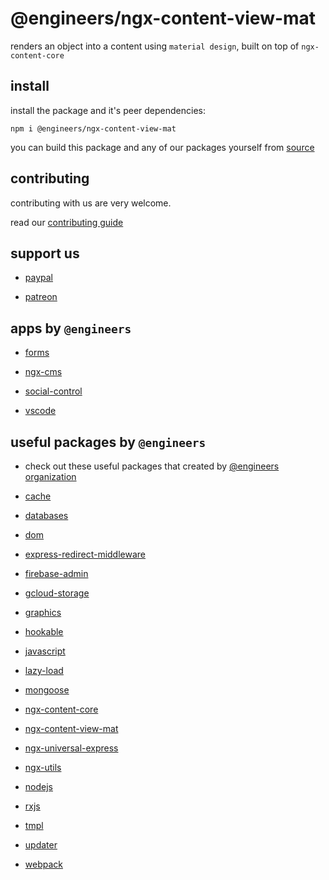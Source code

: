 # @engineers/ngx-content-view-mat

renders an object into a content using `material design`, built on top of `ngx-content-core`

## install

install the package and it's peer dependencies:

```
npm i @engineers/ngx-content-view-mat
```

you can build this package and any of our packages yourself from [source](https://github.com/eng-dibo/dibo/tree/main/packages)

## contributing

contributing with us are very welcome.

read our [contributing guide](https://github.com/eng-dibo/dibo/blob/main/CONTRIBUTING.md)

## support us

- [paypal](https://paypal.me/group99001)

- [patreon](https://www.patreon.com/GoogleDev)

## apps by `@engineers`

- [forms](https://github.com/eng-dibo/dibo/tree/main/projects/forms)

- [ngx-cms](https://github.com/eng-dibo/dibo/tree/main/projects/ngx-cms)

- [social-control](https://github.com/eng-dibo/dibo/tree/main/projects/social-control)

- [vscode](https://github.com/eng-dibo/dibo/tree/main/projects/vscode)

## useful packages by `@engineers`

- check out these useful packages that created by [@engineers organization](https://www.npmjs.com/org/engineers)

- [cache](https://www.npmjs.com/package/@engineers/cache)

- [databases](https://www.npmjs.com/package/@engineers/databases)

- [dom](https://www.npmjs.com/package/@engineers/dom)

- [express-redirect-middleware](https://www.npmjs.com/package/@engineers/express-redirect-middleware)

- [firebase-admin](https://www.npmjs.com/package/@engineers/firebase-admin)

- [gcloud-storage](https://www.npmjs.com/package/@engineers/gcloud-storage)

- [graphics](https://www.npmjs.com/package/@engineers/graphics)

- [hookable](https://www.npmjs.com/package/@engineers/hookable)

- [javascript](https://www.npmjs.com/package/@engineers/javascript)

- [lazy-load](https://www.npmjs.com/package/@engineers/lazy-load)

- [mongoose](https://www.npmjs.com/package/@engineers/mongoose)

- [ngx-content-core](https://www.npmjs.com/package/@engineers/ngx-content-core)

- [ngx-content-view-mat](https://www.npmjs.com/package/@engineers/ngx-content-view-mat)

- [ngx-universal-express](https://www.npmjs.com/package/@engineers/ngx-universal-express)

- [ngx-utils](https://www.npmjs.com/package/@engineers/ngx-utils)

- [nodejs](https://www.npmjs.com/package/@engineers/nodejs)

- [rxjs](https://www.npmjs.com/package/@engineers/rxjs)

- [tmpl](https://www.npmjs.com/package/@engineers/tmpl)

- [updater](https://www.npmjs.com/package/@engineers/updater)

- [webpack](https://www.npmjs.com/package/@engineers/webpack)
